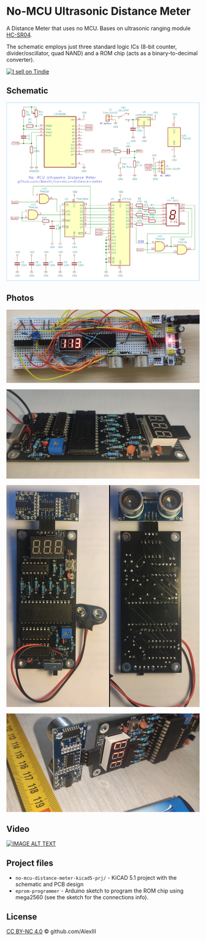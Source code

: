 # No-MCU Ultrasonic Distance Meter

A Distance Meter that uses no MCU. Bases on ultrasonic ranging module [HC-SR04](https://cdn.sparkfun.com/datasheets/Sensors/Proximity/HCSR04.pdf).

The schematic employs just three standard logic ICs (8-bit counter, divider/oscillator, quad NAND) and a ROM chip (acts as a binary-to-decimal converter).

<a href="https://www.tindie.com/stores/alexblack/?ref=offsite_badges&utm_source=sellers_AlexBlack&utm_medium=badges&utm_campaign=badge_medium"><img src="https://d2ss6ovg47m0r5.cloudfront.net/badges/tindie-mediums.png" alt="I sell on Tindie" width="150" height="78"></a>

## Schematic

![](no-mcu-distance-meter-sch.png)

## Photos

![](photo/dm-breadboard.jpg)

![](photo/dm-pcb-1.jpg)

![](photo/dm-pcb-2.jpg)

![](photo/dm-pcb-3.jpg)

## Video

[![IMAGE ALT TEXT](http://img.youtube.com/vi/FPoeiAQJhnc/0.jpg)](https://www.youtube.com/watch?v=FPoeiAQJhnc)

## Project files

- `no-mcu-distance-meter-kicad5-prj/`  - KiCAD 5.1 project with the schematic and PCB design
- `eprom-programmer`  - Arduino sketch to program the ROM chip using mega2560 (see the sketch for the connections info).

## License

[CC BY-NC 4.0](https://creativecommons.org/licenses/by-nc/4.0/) © github.com/AlexIII
